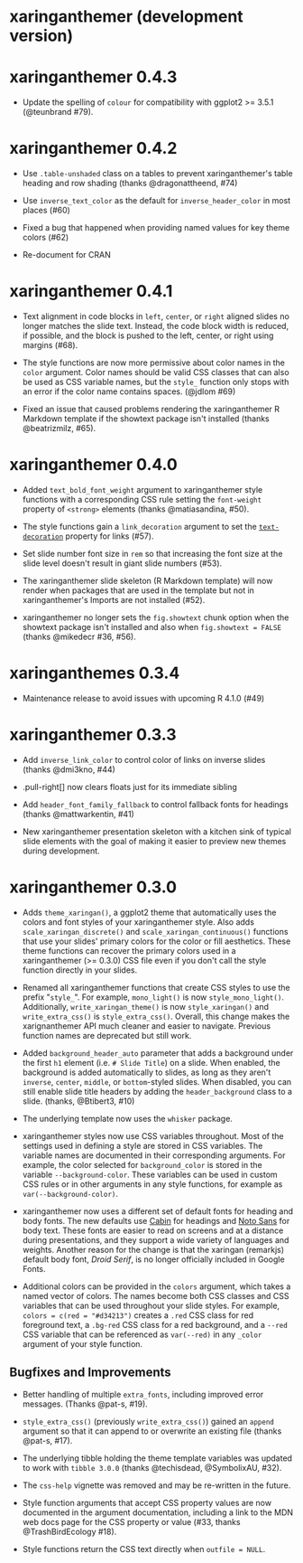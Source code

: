 # xaringanthemer (development version)

# xaringanthemer 0.4.3

- Update the spelling of `colour` for compatibility with ggplot2 >= 3.5.1 (@teunbrand #79).

# xaringanthemer 0.4.2

- Use `.table-unshaded` class on a tables to prevent xaringanthemer's table heading and row shading (thanks @dragonattheend, #74)

- Use `inverse_text_color` as the default for `inverse_header_color` in most places (#60)

- Fixed a bug that happened when providing named values for key theme colors (#62)

- Re-document for CRAN


# xaringanthemer 0.4.1

* Text alignment in code blocks in `left`, `center`, or `right` aligned slides
  no longer matches the slide text. Instead, the code block width is reduced,
  if possible, and the block is pushed to the left, center, or right using
  margins (#68).

* The style functions are now more permissive about color names in the `color`
  argument. Color names should be valid CSS classes that can also be used as CSS
  variable names, but the `style_` function only stops with an error if the
  color name contains spaces. (@jdlom #69)

* Fixed an issue that caused problems rendering the xaringanthemer R Markdown
  template if the showtext package isn't installed (thanks @beatrizmilz, #65).

# xaringanthemer 0.4.0

* Added `text_bold_font_weight` argument to xaringanthemer style functions with
  a corresponding CSS rule setting the `font-weight` property of `<strong>`
  elements (thanks @matiasandina, #50).

* The style functions gain a `link_decoration` argument to set the
  [`text-decoration`](https://developer.mozilla.org/en-US/docs/Web/CSS/text-decoration)
  property for links (#57).

* Set slide number font size in `rem` so that increasing the font size at the
  slide level doesn't result in giant slide numbers (#53).

* The xaringanthemer slide skeleton (R Markdown template) will now render when
  packages that are used in the template but not in xaringanthemer's Imports are
  not installed (#52).

* xaringanthemer no longer sets the `fig.showtext` chunk option when the
  showtext package isn't installed and also when `fig.showtext = FALSE`
  (thanks @mikedecr #36, #56).

# xaringanthemes 0.3.4

* Maintenance release to avoid issues with upcoming R 4.1.0 (#49)

# xaringanthemer 0.3.3

* Add `inverse_link_color` to control color of links on inverse slides
  (thanks @dmi3kno, #44)

* .pull-right[] now clears floats just for its immediate sibling

* Add `header_font_family_fallback` to control fallback fonts for headings
  (thanks @mattwarkentin, #41)

* New xaringanthemer presentation skeleton with a kitchen sink of typical
  slide elements with the goal of making it easier to preview new themes
  during development.

# xaringanthemer 0.3.0

* Adds `theme_xaringan()`, a ggplot2 theme that automatically uses the colors
  and font styles of your xaringanthemer style. Also adds
  `scale_xaringan_discrete()` and `scale_xaringan_continuous()` functions that
  use your slides' primary colors for the color or fill aesthetics. These theme
  functions can recover the primary colors used in a xaringanthemer (>= 0.3.0)
  CSS file even if you don't call the style function directly in your slides.

* Renamed all xaringanthemer functions that create CSS styles to use the
  prefix "`style_`". For example, `mono_light()` is now `style_mono_light()`.
  Additionally, `write_xaringan_theme()` is now `style_xaringan()` and
  `write_extra_css()` is `style_extra_css()`. Overall, this change makes the
  xarignanthemer API much cleaner and easier to navigate. Previous function
  names are deprecated but still work.

* Added `background_header_auto` parameter that adds a background under the
  first `h1` element (i.e. `# Slide Title`) on a slide. When enabled, the
  background is added automatically to slides, as long as they aren't
  `inverse`, `center`, `middle`, or `bottom`-styled slides. When disabled,
  you can still enable slide title headers by adding the `header_background`
  class to a slide. (thanks, @Btibert3, #10)

* The underlying template now uses the `whisker` package.

* xaringanthemer styles now use CSS variables throughout. Most of the settings
  used in defining a style are stored in CSS variables. The variable names are
  documented in their corresponding arguments. For example, the color selected
  for `background_color` is stored in the variable `--background-color`. These
  variables can be used in custom CSS rules or in other arguments in any style
  functions, for example as `var(--background-color)`.

* xaringanthemer now uses a different set of default fonts for heading and body
  fonts. The new defaults use [Cabin](https://fonts.google.com/specimen/Cabin)
  for headings and [Noto Sans](https://fonts.google.com/specimen/Noto+Sans) for
  body text. These fonts are easier to read on screens and at a distance during
  presentations, and they support a wide variety of languages and weights.
  Another reason for the change is that the xaringan (remarkjs) default body
  font, _Droid Serif_, is no longer officially included in Google Fonts.

* Additional colors can be provided in the `colors` argument, which takes a
  named vector of colors. The names become both CSS classes and CSS variables
  that can be used throughout your slide styles. For example,
  `colors = c(red = "#d34213")` creates a `.red` CSS class for red foreground
  text, a `.bg-red` CSS class for a red background, and a `--red` CSS variable
  that can be referenced as `var(--red)` in any `_color` argument of your style
  function.


## Bugfixes and Improvements

* Better handling of multiple `extra_fonts`, including improved error messages.
  (Thanks @pat-s, #19).

* `style_extra_css()` (previously `write_extra_css()`) gained an `append`
  argument so that it can append to or overwrite an existing file (thanks @pat-s, #17).

* The underlying tibble holding the theme template variables was updated to
  work with `tibble 3.0.0` (thanks @techisdead, @SymbolixAU, #32).

* The `css-help` vignette was removed and may be re-written in the future.

* Style function arguments that accept CSS property values are now documented in
  the argument documentation, including a link to the MDN web docs page for the
  CSS property or value (#33, thanks @TrashBirdEcology #18).

* Style functions return the CSS text directly when `outfile = NULL`.
